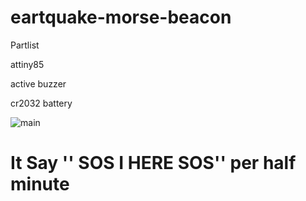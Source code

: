 # eartquake-morse-beacon

Partlist

 attiny85
 
 active buzzer
 
 cr2032 battery
 
 ![main](https://github.com/zavarci/eartquake-morse-beacon/blob/main/1.JPG)

# It Say '' SOS I HERE SOS'' per half minute 
